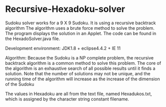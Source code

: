 # Recursive-Hexadoku-solver
Sudoku solver works for a 9 X 9 Sudoku. It is using a recursive backtrack algorithm
The algorithm uses a brute force method to solve the problem. The program displays the solution in an Applet. The code can
be found in the HexadoSolver.java file.

Development environment: 
JDK1.8 + eclipse4.4.2 + IE 11

Algorithm:
Because the Sudoku is a NP complete problem, the recursive backtrack algorithm is a common method to solve this problem. 
The core of the algorithm is an exhaustive search of all possible results until it finds a solution.
Note that the number of solutions may not be unique, and the running time of the algorithm will increase as the increase of the dimension of the Sudoku

The values in Hexadoku are all from the text file, named Hexadukos.txt, which is assigned by the character string constant filename.
